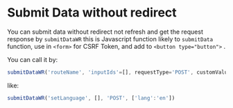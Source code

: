 # Submit Data without redirect

You can submit data without redirect not refresh and get the request response by `submitDataWR` this is Javascript function likely to `submitData` function, use in `<form>` for CSRF Token, and add to `<button type="button">` .

You can call it by:

```javascript
submitDataWR('routeName', 'inputIds'=[], requestType='POST', customValues=[])
```

like:

```javascript
submitDataWR('setLanguage', [], 'POST', ['lang':'en'])
```
